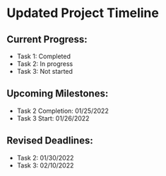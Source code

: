 # Updated Project Timeline

## Current Progress:
- Task 1: Completed
- Task 2: In progress
- Task 3: Not started

## Upcoming Milestones:
- Task 2 Completion: 01/25/2022
- Task 3 Start: 01/26/2022

## Revised Deadlines:
- Task 2: 01/30/2022
- Task 3: 02/10/2022